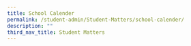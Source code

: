 ```yaml
---
title: School Calender
permalink: /student-admin/Student-Matters/school-calender/
description: ""
third_nav_title: Student Matters
---
```

